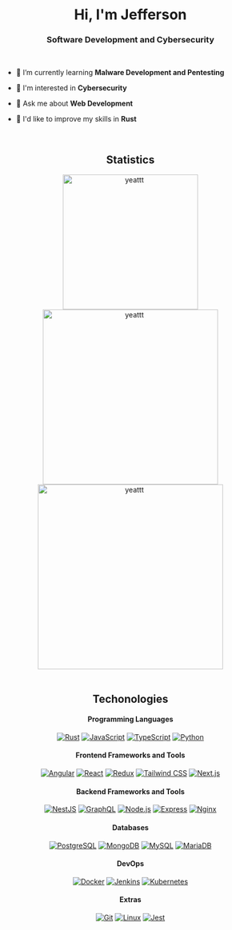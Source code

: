 <h1 align="center">Hi, I'm Jefferson</h1>
<h3 align="center">Software Development and Cybersecurity</h3>

<br />

- 🌱 I’m currently learning **Malware Development and Pentesting**

- 🔭 I'm interested in **Cybersecurity**

- 💬 Ask me about **Web Development**

- 🦀 I'd like to improve my skills in **Rust**

<br />

<h2 align="center"><strong>Statistics</strong></h2>

<div align="center">
  <img width="270" align="center" src="https://github-readme-stats.vercel.app/api/top-langs?username=yeattt&show_icons=true&locale=en&layout=compact&theme=gotham" alt="yeattt" />
  <img width="350" align="center" src="https://github-readme-stats.vercel.app/api?username=yeattt&show_icons=true&locale=en&theme=gotham" alt="yeattt" />
  <img width="370" align="center" src="https://github-readme-streak-stats.herokuapp.com/?user=yeattt&theme=gotham" alt="yeattt" />
</div>

<br />

<h2 align="center"><strong>Techonologies</strong></h2>

<h4 align="center"><strong>Programming Languages</strong></h4>

<p align="center">
  <a href="#"><img alt="Rust" src="https://img.shields.io/badge/Rust-black?logo=rust&logoColor=orange"></a>
  <a href="#"><img alt="JavaScript" src="https://img.shields.io/badge/JavaScript-black?logo=javascript&logoColor=yellow"></a>
  <a href="#"><img alt="TypeScript" src="https://img.shields.io/badge/TypeScript-black?logo=typescript&logoColor=blue"></a>
  <a href="#"><img alt="Python" src="https://img.shields.io/badge/Python-black?logo=python&logoColor=yellow"></a>
</p>

<h4 align="center"><strong>Frontend Frameworks and Tools</strong></h4>

<p align="center">
  <a href="#"><img alt="Angular" src="https://img.shields.io/badge/Angular-black?logo=angular&logoColor=darkred"></a>
  <a href="#"><img alt="React" src="https://img.shields.io/badge/React-black?logo=react&logoColor=blue"></a>
  <a href="#"><img alt="Redux" src="https://img.shields.io/badge/Redux-black?logo=redux&logoColor=pink"></a>
  <a href="#"><img alt="Tailwind CSS" src="https://img.shields.io/badge/Tailwind_CSS-black?logo=tailwind-css&logoColor=blue"></a>
  <a href="#"><img alt="Next.js" src="https://img.shields.io/badge/Next.js-black?logo=next.js&logoColor=white"></a>
</p>

<h4 align="center"><strong>Backend Frameworks and Tools</strong></h4>

<p align="center">
  <a href="#"><img alt="NestJS" src="https://img.shields.io/badge/NestJS-black?logo=nestjs&logoColor=E0234E"></a>
  <a href="#"><img alt="GraphQL" src="https://img.shields.io/badge/GraphQL-black?logo=graphql&logoColor=pink"></a>
  <a href="#"><img alt="Node.js" src="https://img.shields.io/badge/Node.js-black?logo=node.js&logoColor=darkgreen"></a>
  <a href="#"><img alt="Express" src="https://img.shields.io/badge/Express-black?logo=express&logoColor=green"></a>
  <a href="#"><img alt="Nginx" src="https://img.shields.io/badge/Nginx-black?logo=nginx&logoColor=darkgreen"></a>
</p>

<h4 align="center"><strong>Databases</strong></h4>

<p align="center">
  <a href="#"><img alt="PostgreSQL" src="https://img.shields.io/badge/PostgreSQL-black?logo=postgresql&logoColor=blue"></a>
  <a href="#"><img alt="MongoDB" src="https://img.shields.io/badge/MongoDB-black?logo=mongodb&logoColor=green"></a>
  <a href="#"><img alt="MySQL" src="https://img.shields.io/badge/MySQL-black?logo=mysql&logoColor=cyan"></a>
  <a href="#"><img alt="MariaDB" src="https://img.shields.io/badge/MariaDB-black?logo=mariadb&logoColor=brown"></a>
</p>

<h4 align="center"><strong>DevOps</strong></h4>

<p align="center">
  <a href="#"><img alt="Docker" src="https://img.shields.io/badge/Docker-black?logo=docker&logoColor=blue"></a>
  <a href="#"><img alt="Jenkins" src="https://img.shields.io/badge/Jenkins-black?logo=jenkins&logoColor=red"></a>
  <a href="#"><img alt="Kubernetes" src="https://img.shields.io/badge/Kubernetes-black?logo=kubernetes&logoColor=orange"></a>
</p>

<h4 align="center"><strong>Extras</strong></h4>

<p align="center">
  <a href="#"><img alt="Git" src="https://img.shields.io/badge/Git-black?logo=git&logoColor=red"></a>
  <a href="#"><img alt="Linux" src="https://img.shields.io/badge/Linux-black?logo=linux&logoColor=yellow"></a>
  <a href="#"><img alt="Jest" src="https://img.shields.io/badge/Jest-black?logo=jest&logoColor=pink"></a>
</p>
